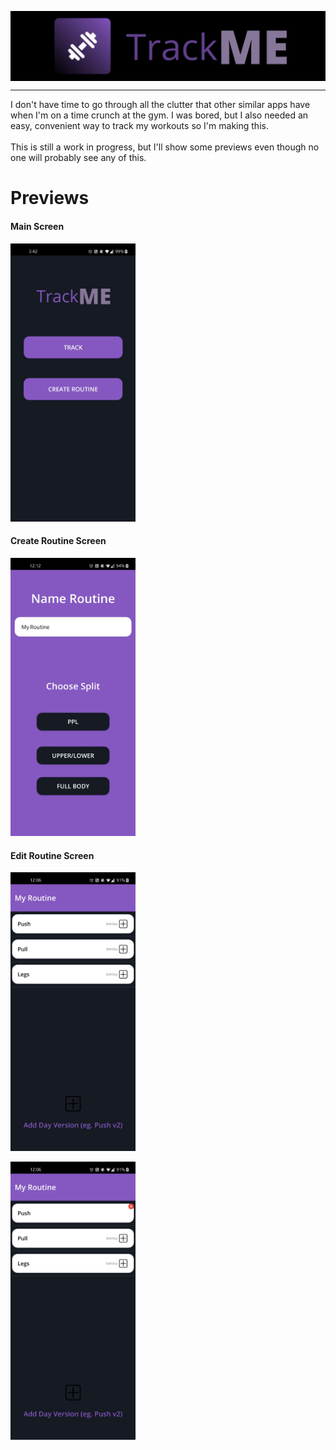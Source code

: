 <p align="center">
    <img src="images/AppBanner.png" width="700" align="center">
</p>
<hr/>

I don't have time to go through all the clutter that other similar apps have when I'm on a time crunch at the gym. I was bored, but I also needed an easy, convenient way to track my workouts so I'm making this.
\
\
This is still a work in progress, but I'll show some previews even though no one will probably see any of this.

# Previews
#### Main Screen
<p>
    <img src="images/MainScreen.jpg" width="200">
</p>


#### Create Routine Screen
<p>
    <img src="images/CreateRoutineScreen.jpg" width="200">
</p>


#### Edit Routine Screen
<p>
    <img src="images/EditListViewStart.jpg" width="200">
</p>

<p>
    <img src="images/EditListViewDelete.jpg" width="200">
</p>